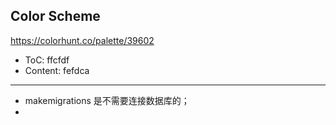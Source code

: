 ## Color Scheme

https://colorhunt.co/palette/39602

- ToC: ffcfdf 
- Content: fefdca



---

- makemigrations 是不需要连接数据库的；
- 

